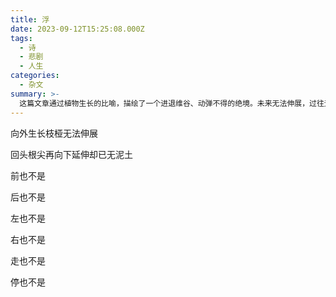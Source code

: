 ```yaml
---
title: 浮
date: 2023-09-12T15:25:08.000Z
tags:
  - 诗
  - 悲剧
  - 人生
categories:
  - 杂文
summary: >-
  这篇文章通过植物生长的比喻，描绘了一个进退维谷、动弹不得的绝境。未来无法伸展，过往无处扎根，导致前后左右皆无出路。无论行动还是静止都无法摆脱困局，充满了深切的无力与迷茫。
---
```

向外生长枝桠无法伸展

回头根尖再向下延伸却已无泥土

前也不是

后也不是

左也不是

右也不是

走也不是

停也不是
